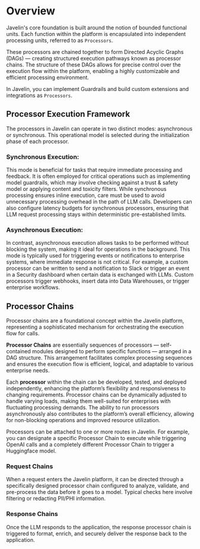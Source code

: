 # Overview

Javelin's core foundation is built around the notion of bounded functional units. Each function within the platform is encapsulated into independent processing units, referred to as `Processors`. 

These processors are chained together to form Directed Acyclic Graphs (DAGs) — creating structured execution pathways known as processor chains. The structure of these DAGs allows for precise control over the execution flow within the platform, enabling a highly customizable and efficient processing environment.

In Javelin, you can implement Guardrails and build custom extensions and integrations as `Processors`.

## Processor Execution Framework
The processors in Javelin can operate in two distinct modes: asynchronous or synchronous. This operational model is selected during the initialization phase of each processor.

### Synchronous Execution: 
This mode is beneficial for tasks that require immediate processing and feedback. It is often employed for critical operations such as implementing model guardrails, which may involve checking against a trust & safety model or applying content and toxicity filters. While synchronous processing ensures inline execution, care must be used to avoid unnecessary processing overhead in the path of LLM calls. Developers can also configure latency budgets for synchronous processors, ensuring that LLM request processing stays within deterministic pre-established limits.

### Asynchronous Execution: 
In contrast, asynchronous execution allows tasks to be performed without blocking the system, making it ideal for operations in the background. This mode is typically used for triggering events or notifications to enterprise systems, where immediate response is not critical. For example, a custom processor can be written to send a notification to Slack or trigger an event in a Security dashboard when certain data is exchanged with LLMs. Custom processors trigger webhooks, insert data into Data Warehouses, or trigger enterprise workflows.

## Processor Chains
Processor chains are a foundational concept within the Javelin platform, representing a sophisticated mechanism for orchestrating the execution flow for calls.

**Processor Chains** are essentially sequences of processors — self-contained modules designed to perform specific functions — arranged in a DAG structure. This arrangement facilitates complex processing sequences and ensures the execution flow is efficient, logical, and adaptable to various enterprise needs.

Each **processor** within the chain can be developed, tested, and deployed independently, enhancing the platform’s flexibility and responsiveness to changing requirements. Processor chains can be dynamically adjusted to handle varying loads, making them well-suited for enterprises with fluctuating processing demands. The ability to run processors asynchronously also contributes to the platform’s overall efficiency, allowing for non-blocking operations and improved resource utilization.

Processors can be attached to one or more routes in Javelin. For example, you can designate a specific Processor Chain to execute while triggering OpenAI calls and a completely different Processor Chain to trigger a Huggingface model.

### Request Chains
When a request enters the Javelin platform, it can be directed through a specifically designed processor chain configured to analyze, validate, and pre-process the data before it goes to a model. Typical checks here involve filtering or redacting PII/PHI information.

### Response Chains
Once the LLM responds to the application, the response processor chain is triggered to format, enrich, and securely deliver the response back to the application.

